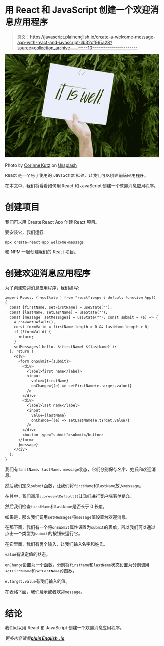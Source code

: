 # 用 React 和 JavaScript 创建一个欢迎消息应用程序

> 原文：<https://javascript.plainenglish.io/create-a-welcome-message-app-with-react-and-javascript-db32cf967a28?source=collection_archive---------10----------------------->

![](img/dc2ce5e19c9d66a83690a98e9f357f5f.png)

Photo by [Corinne Kutz](https://unsplash.com/@corinnekutz?utm_source=medium&utm_medium=referral) on [Unsplash](https://unsplash.com?utm_source=medium&utm_medium=referral)

React 是一个易于使用的 JavaScript 框架，让我们可以创建前端应用程序。

在本文中，我们将看看如何用 React 和 JavaScript 创建一个欢迎消息应用程序。

# 创建项目

我们可以用 Create React App 创建 React 项目。

要安装它，我们运行:

```
npx create-react-app welcome-message
```

和 NPM 一起创建我们的 React 项目。

# 创建欢迎消息应用程序

为了创建欢迎消息应用程序，我们编写:

```
import React, { useState } from "react";export default function App() {
  const [firstName, setFirstName] = useState("");
  const [lastName, setLastName] = useState("");
  const [message, setMessages] = useState(""); const submit = (e) => {
    e.preventDefault();
    const formValid = firstName.length > 0 && lastName.length > 0;
    if (!formValid) {
      return;
    }
    setMessages(`hello, ${firstName} ${lastName}`);
  }; return (
    <div>
      <form onSubmit={submit}>
        <div>
          <label>first name</label>
          <input
            value={firstName}
            onChange={(e) => setFirstName(e.target.value)}
          />
        </div>
        <div>
          <label>last name</label>
          <input
            value={lastName}
            onChange={(e) => setLastName(e.target.value)}
          />
        </div>
        <button type="submit">submit</button>
      </form>
      {message}
    </div>
  );
}
```

我们有`firstName`、`lastName`、`message`状态，它们分别保存名字、姓氏和欢迎消息。

然后我们定义`submit`函数，让我们将`firstName`和`lastName`放入`message`。

在其中，我们调用`e.preventDefault()`让我们进行客户端表单提交。

然后我们检查`firstName`和`lastName`是否长于 0 长度。

如果是，那么我们调用`setMessages`将`message`值设置为欢迎消息。

在那下面，我们有一个将`onSubmit`属性设置为`submit`的表单，所以我们可以通过点击一个类型为`submit`的按钮来运行它。

在它里面，我们有两个输入，让我们输入名字和姓氏。

`value`有设定值的状态。

`onChange`设置为一个函数，分别将`firstName`和`lastName`状态设置为分别调用`setFirstName`和`setLastName`的函数。

`e.target.value`有我们输入的值。

在表格下面，我们展示或者欢迎`message`。

# 结论

我们可以用 React 和 JavaScript 创建一个欢迎消息应用程序。

*更多内容请看*[***plain English . io***](http://plainenglish.io)